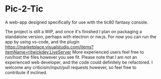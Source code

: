 # Pic-2-Tic
A web-app designed specifically for use with the tic80 fantasy console. 

The project is still a WIP, and once it's finished I plan on packaging a standalone version, perhaps with electron or nw.js.
For now you can run the app by using vs-code, and the plugin https://marketplace.visualstudio.com/items?itemName=ritwickdey.LiveServer
More experienced users feel free to run/host the files however you see fit. Please note that I am not an experienced web developer, and the code could definitely be refactored. I welcome any criticism/input/pull requests however, so feel free to contribute if inclined.

